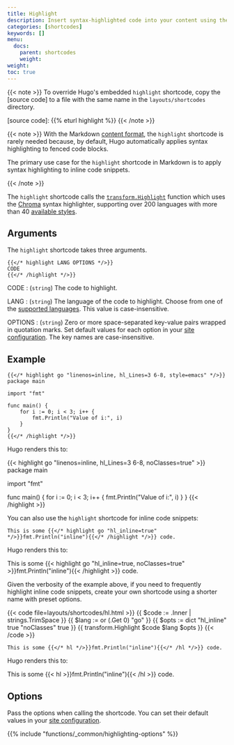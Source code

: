 ```yaml
---
title: Highlight
description: Insert syntax-highlighted code into your content using the highlight shortcode.
categories: [shortcodes]
keywords: []
menu:
  docs:
    parent: shortcodes
    weight:
weight:
toc: true
---
```


{{< note >}}
To override Hugo's embedded `highlight` shortcode, copy the [source code] to a file with the same name in the `layouts/shortcodes` directory.

[source code]: {{% eturl highlight %}}
{{< /note >}}

{{< note >}}
With the Markdown [content format], the `highlight` shortcode is rarely needed because, by default, Hugo automatically applies syntax highlighting to fenced code blocks.

The primary use case for the `highlight` shortcode in Markdown is to apply syntax highlighting to inline code snippets.

[content format]: /content-management/formats/
{{< /note >}}

The `highlight` shortcode calls the [`transform.Highlight`] function which uses the [Chroma] syntax highlighter, supporting over 200 languages with more than 40 [available styles].

[chroma]: https://github.com/alecthomas/chroma
[available styles]: https://xyproto.github.io/splash/docs/
[`transform.Highlight`]: /functions/transform/highlight/

## Arguments

The `highlight` shortcode takes three arguments.

```text
{{</* highlight LANG OPTIONS */>}}
CODE
{{</* /highlight */>}}
```

CODE
: (`string`) The code to highlight.

LANG
: (`string`) The language of the code to highlight. Choose from one of the [supported languages]. This value is case-insensitive.

OPTIONS
: (`string`) Zero or more space-separated key-value pairs wrapped in quotation marks. Set default values for each option in your [site configuration]. The key names are case-insensitive.

[site configuration]: /getting-started/configuration-markup#highlight
[supported languages]: /content-management/syntax-highlighting/#list-of-chroma-highlighting-languages

## Example

```text
{{</* highlight go "linenos=inline, hl_Lines=3 6-8, style=emacs" */>}}
package main

import "fmt"

func main() {
    for i := 0; i < 3; i++ {
        fmt.Println("Value of i:", i)
    }
}
{{</* /highlight */>}}
```

Hugo renders this to:

{{< highlight go "linenos=inline, hl_Lines=3 6-8, noClasses=true" >}}
package main

import "fmt"

func main() {
    for i := 0; i < 3; i++ {
            fmt.Println("Value of i:", i)
    }
}
{{< /highlight >}}

You can also use the `highlight` shortcode for inline code snippets:

```text
This is some {{</* highlight go "hl_inline=true" */>}}fmt.Println("inline"){{</* /highlight */>}} code.
```

Hugo renders this to:

This is some {{< highlight go "hl_inline=true, noClasses=true" >}}fmt.Println("inline"){{< /highlight >}} code.

Given the verbosity of the example above, if you need to frequently highlight inline code snippets, create your own shortcode using a shorter name with preset options.

{{< code file=layouts/shortcodes/hl.html >}}
{{ $code := .Inner | strings.TrimSpace }}
{{ $lang := or (.Get 0) "go"  }}
{{ $opts := dict "hl_inline" true "noClasses" true }}
{{ transform.Highlight $code $lang $opts }}
{{< /code >}}

```text
This is some {{</* hl */>}}fmt.Println("inline"){{</* /hl */>}} code.
```

Hugo renders this to:

This is some {{< hl >}}fmt.Println("inline"){{< /hl >}} code.

## Options

Pass the options when calling the shortcode. You can set their default values in your [site configuration].

{{% include "functions/_common/highlighting-options" %}}
